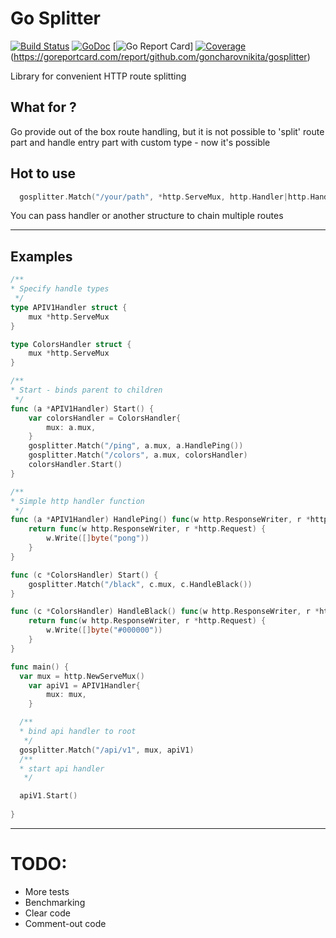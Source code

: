 # Go Splitter

[![Build Status](https://travis-ci.org/goncharovnikita/gosplitter.svg?branch=master)](https://travis-ci.org/goncharovnikita/gosplitter) 
[![GoDoc](https://godoc.org/github.com/goncharovnikita/gosplitter?status.svg)](https://godoc.org/github.com/goncharovnikita/gosplitter)
[![Go Report Card](https://goreportcard.com/badge/github.com/goncharovnikita/gosplitter)]
[![Coverage](http://gocover.io/_badge/github.com/goncharovnikita/gosplitter)](http://gocover.io/github.com/goncharovnikita/gosplitter)(https://goreportcard.com/report/github.com/goncharovnikita/gosplitter)

Library for convenient HTTP route splitting

## What for ?

Go provide out of the box route handling, but it is not possible to 
'split' route part and handle entry part with custom type - now it's possible

## Hot to use

```Go
  gosplitter.Match("/your/path", *http.ServeMux, http.Handler|http.HandleFunc|interface{})
```

You can pass handler or another structure to chain multiple routes

----

## Examples

```Go
/**
* Specify handle types
 */
type APIV1Handler struct {
	mux *http.ServeMux
}

type ColorsHandler struct {
	mux *http.ServeMux
}

/**
* Start - binds parent to children
 */
func (a *APIV1Handler) Start() {
	var colorsHandler = ColorsHandler{
		mux: a.mux,
	}
	gosplitter.Match("/ping", a.mux, a.HandlePing())
	gosplitter.Match("/colors", a.mux, colorsHandler)
	colorsHandler.Start()
}

/**
* Simple http handler function
 */
func (a *APIV1Handler) HandlePing() func(w http.ResponseWriter, r *http.Request) {
	return func(w http.ResponseWriter, r *http.Request) {
		w.Write([]byte("pong"))
	}
}

func (c *ColorsHandler) Start() {
	gosplitter.Match("/black", c.mux, c.HandleBlack())
}

func (c *ColorsHandler) HandleBlack() func(w http.ResponseWriter, r *http.Request) {
	return func(w http.ResponseWriter, r *http.Request) {
		w.Write([]byte("#000000"))
	}
}

func main() {
  var mux = http.NewServeMux()
	var apiV1 = APIV1Handler{
		mux: mux,
	}

  /**
  * bind api handler to root
   */
  gosplitter.Match("/api/v1", mux, apiV1)
  /**
  * start api handler
   */

  apiV1.Start()
 
}
```

----

# TODO:

- More tests
- Benchmarking
- Clear code
- Comment-out code
